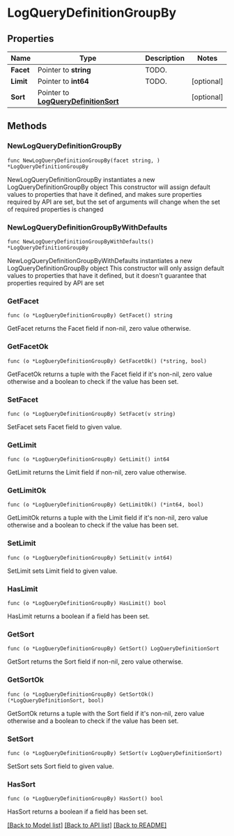 # LogQueryDefinitionGroupBy

## Properties

Name | Type | Description | Notes
------------ | ------------- | ------------- | -------------
**Facet** | Pointer to **string** | TODO. | 
**Limit** | Pointer to **int64** | TODO. | [optional] 
**Sort** | Pointer to [**LogQueryDefinitionSort**](LogQueryDefinition_sort.md) |  | [optional] 

## Methods

### NewLogQueryDefinitionGroupBy

`func NewLogQueryDefinitionGroupBy(facet string, ) *LogQueryDefinitionGroupBy`

NewLogQueryDefinitionGroupBy instantiates a new LogQueryDefinitionGroupBy object
This constructor will assign default values to properties that have it defined,
and makes sure properties required by API are set, but the set of arguments
will change when the set of required properties is changed

### NewLogQueryDefinitionGroupByWithDefaults

`func NewLogQueryDefinitionGroupByWithDefaults() *LogQueryDefinitionGroupBy`

NewLogQueryDefinitionGroupByWithDefaults instantiates a new LogQueryDefinitionGroupBy object
This constructor will only assign default values to properties that have it defined,
but it doesn't guarantee that properties required by API are set

### GetFacet

`func (o *LogQueryDefinitionGroupBy) GetFacet() string`

GetFacet returns the Facet field if non-nil, zero value otherwise.

### GetFacetOk

`func (o *LogQueryDefinitionGroupBy) GetFacetOk() (*string, bool)`

GetFacetOk returns a tuple with the Facet field if it's non-nil, zero value otherwise
and a boolean to check if the value has been set.

### SetFacet

`func (o *LogQueryDefinitionGroupBy) SetFacet(v string)`

SetFacet sets Facet field to given value.


### GetLimit

`func (o *LogQueryDefinitionGroupBy) GetLimit() int64`

GetLimit returns the Limit field if non-nil, zero value otherwise.

### GetLimitOk

`func (o *LogQueryDefinitionGroupBy) GetLimitOk() (*int64, bool)`

GetLimitOk returns a tuple with the Limit field if it's non-nil, zero value otherwise
and a boolean to check if the value has been set.

### SetLimit

`func (o *LogQueryDefinitionGroupBy) SetLimit(v int64)`

SetLimit sets Limit field to given value.

### HasLimit

`func (o *LogQueryDefinitionGroupBy) HasLimit() bool`

HasLimit returns a boolean if a field has been set.

### GetSort

`func (o *LogQueryDefinitionGroupBy) GetSort() LogQueryDefinitionSort`

GetSort returns the Sort field if non-nil, zero value otherwise.

### GetSortOk

`func (o *LogQueryDefinitionGroupBy) GetSortOk() (*LogQueryDefinitionSort, bool)`

GetSortOk returns a tuple with the Sort field if it's non-nil, zero value otherwise
and a boolean to check if the value has been set.

### SetSort

`func (o *LogQueryDefinitionGroupBy) SetSort(v LogQueryDefinitionSort)`

SetSort sets Sort field to given value.

### HasSort

`func (o *LogQueryDefinitionGroupBy) HasSort() bool`

HasSort returns a boolean if a field has been set.


[[Back to Model list]](../README.md#documentation-for-models) [[Back to API list]](../README.md#documentation-for-api-endpoints) [[Back to README]](../README.md)


